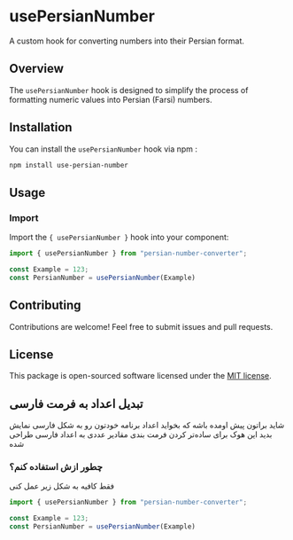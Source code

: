 # usePersianNumber

A custom hook for converting numbers into their Persian format.

## Overview

The `usePersianNumber` hook is designed to simplify the process of formatting numeric values into Persian (Farsi) numbers.

## Installation

You can install the `usePersianNumber` hook via npm :

```bash
npm install use-persian-number
```

## Usage

### Import

Import the `{ usePersianNumber }` hook into your component:

```jsx
import { usePersianNumber } from "persian-number-converter";
```
```jsx
const Example = 123;
const PersianNumber = usePersianNumber(Example)
```
## Contributing

Contributions are welcome! Feel free to submit issues and pull requests.

## License

This package is open-sourced software licensed under the [MIT license](https://opensource.org/licenses/MIT).

## تبدیل اعداد به فرمت فارسی

شاید براتون پیش اومده باشه که بخواید اعداد برنامه خودتون رو به شکل فارسی نمایش بدید
این هوک برای ساده‌تر کردن فرمت‌ بندی مقادیر عددی به اعداد فارسی طراحی شده

### چطور ازش استفاده کنم؟
فقط کافیه به شکل زیر عمل کنی

```jsx
import { usePersianNumber } from "persian-number-converter";
```
```jsx
const Example = 123;
const PersianNumber = usePersianNumber(Example)
```
